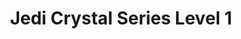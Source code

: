 ---
mission_id: jclevel1
editorsChoice:
title: "Jedi Crystal Series Level 1"
authors: 
    - "James Milne"
date:
filename: "jclevel1.zip"
description: "Recently, a mining facility on the planet Terrak VI unearthed an ancient citadel containing manuscripts of what appears to be writings about a Jedi Crystal. Even as we speak, the Empire is translating and encoding the manuscripts to the facility's central mainframe. Gain access to the base and find the main computer, make a copy of the information on a tape and leave with little evidence you were there."
cover:
levelReplaced:	SECBASE
difficulty: no
bm:	yes
fme: yes
wax: yes
three_do: yes
voc: no
gmd: no
vue: no
lfd: no
base: "New level from scratch" 
editors: "Dark Forge, DF BM Converter, DF WAX/FME Converter"

---